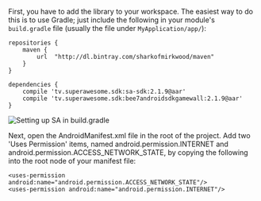 First, you have to add the library to your workspace. The easiest way to do this is to use Gradle; just include the following in your module's `build.gradle` file (usually the file under `MyApplication/app/`):

```
repositories {
    maven {
        url  "http://dl.bintray.com/sharkofmirkwood/maven"
    }
}

dependencies {
    compile 'tv.superawesome.sdk:sa-sdk:2.1.9@aar'
    compile 'tv.superawesome.sdk:bee7androidsdkgamewall:2.1.9@aar'
}
```

![](img/android_gradle_setup.png "Setting up SA in build.gradle")

Next, open the AndroidManifest.xml file in the root of the project. Add two 'Uses Permission' items, named android.permission.INTERNET and android.permission.ACCESS_NETWORK_STATE, by copying the following into the root node of your manifest file:

```
<uses-permission android:name="android.permission.ACCESS_NETWORK_STATE"/>
<uses-permission android:name="android.permission.INTERNET"/>
```
